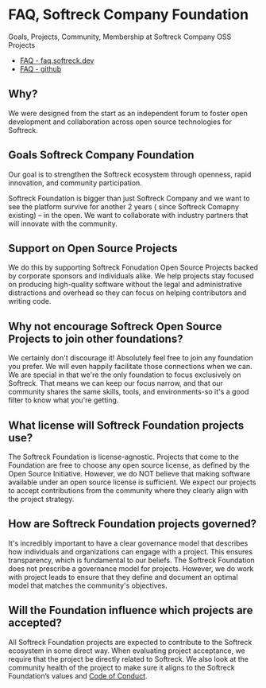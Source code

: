 # FAQ, Softreck Company Foundation

Goals, Projects, Community, Membership at Softreck Company OSS Projects

+ [FAQ - faq.softreck.dev](https://faq.softreck.dev)
+ [FAQ - github](https://softreck.github.io/faq/)


## Why?

We were designed from the start as an independent forum to foster open development and collaboration across open source
technologies for Softreck.

## Goals Softreck Company Foundation

Our goal is to strengthen the Softreck ecosystem through openness, rapid innovation, and community participation.

Softreck Foundation is bigger than just Softreck Company and we want to see the platform survive for another 2 years (
since Softreck Comapny existing) – in the open. We want to collaborate with industry partners that will innovate with
the community.

## Support on Open Source Projects

We do this by supporting Softreck Fonudation Open Source Projects backed by corporate sponsors and individuals alike. 
We
help projects stay focused on producing high-quality software without the legal and administrative distractions and
overhead so they can focus on helping contributors and writing code.

## Why not encourage Softreck Open Source Projects to join other foundations?

We certainly don't discourage it! Absolutely feel free to join any foundation you prefer. We will even happily
facilitate those connections when we can. We are special in that we're the only foundation to focus exclusively on
Softreck. That means we can keep our focus narrow, and that our community shares the same skills, tools, and
environments-so it's a good filter to know what you're getting.

## What license will Softreck Foundation projects use?

The Softreck Foundation is license-agnostic. Projects that come to the Foundation are free to choose any open source
license, as defined by the Open Source Initiative. However, we do NOT believe that making software available under an
open source license is sufficient. We expect our projects to accept contributions from the community where they clearly
align with the project strategy.

## How are Softreck Foundation projects governed?

It's incredibly important to have a clear governance model that describes how individuals and organizations can engage
with a project. This ensures transparency, which is fundamental to our beliefs. The Softreck Foundation does not
prescribe a governance model for projects. However, we do work with project leads to ensure that they define and
document an optimal model that matches the community's objectives.

## Will the Foundation influence which projects are accepted?

All Softreck Foundation projects are expected to contribute to the Softreck ecosystem in some direct way. When
evaluating project acceptance, we require that the project be directly related to Softreck. 
We also look at the
community health of the project to make sure it aligns to the Softreck Foundation’s values
and [Code of Conduct](https://coc.softreck.dev).